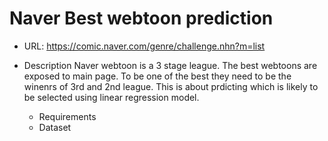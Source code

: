 # Naver Best webtoon prediction

- URL: https://comic.naver.com/genre/challenge.nhn?m=list
- Description
	Naver webtoon is a 3 stage league.
	The best webtoons are exposed to main page. To be one of the best they need to be the winenrs of 3rd and 2nd league. This is about prdicting which is likely to be selected using linear regression model.
	
	- Requirements
	- Dataset
	
